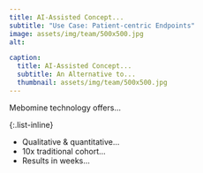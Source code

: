 ```yaml
---
title: AI-Assisted Concept...
subtitle: "Use Case: Patient-centric Endpoints"
image: assets/img/team/500x500.jpg
alt: 

caption:
  title: AI-Assisted Concept...
  subtitle: An Alternative to...
  thumbnail: assets/img/team/500x500.jpg
---
```

Mebomine technology offers...

{:.list-inline}
- Qualitative & quantitative...
- 10x traditional cohort...
- Results in weeks...
